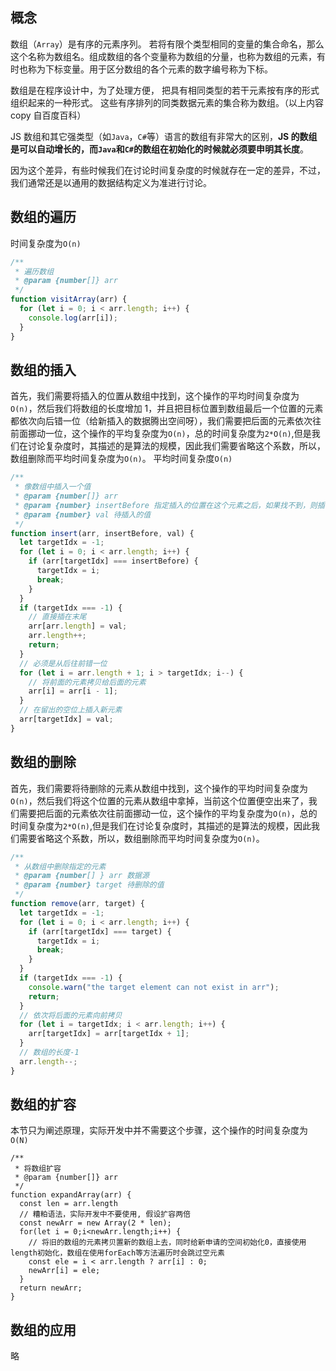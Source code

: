 ## 概念

数组（`Array`）是有序的元素序列。 若将有限个类型相同的变量的集合命名，那么这个名称为数组名。组成数组的各个变量称为数组的分量，也称为数组的元素，有时也称为下标变量。用于区分数组的各个元素的数字编号称为下标。

数组是在程序设计中，为了处理方便， 把具有相同类型的若干元素按有序的形式组织起来的一种形式。 这些有序排列的同类数据元素的集合称为数组。（以上内容 copy 自百度百科）

JS 数组和其它强类型（如`Java`，`C#`等）语言的数组有非常大的区别，**JS 的数组是可以自动增长的，而`Java`和`C#`的数组在初始化的时候就必须要申明其长度**。

因为这个差异，有些时候我们在讨论时间复杂度的时候就存在一定的差异，不过，我们通常还是以通用的数据结构定义为准进行讨论。

## 数组的遍历

时间复杂度为`O(n)`

```js
/**
 * 遍历数组
 * @param {number[]} arr
 */
function visitArray(arr) {
  for (let i = 0; i < arr.length; i++) {
    console.log(arr[i]);
  }
}
```

## 数组的插入

首先，我们需要将插入的位置从数组中找到，这个操作的平均时间复杂度为`O(n)`，然后我们将数组的长度增加 1，并且把目标位置到数组最后一个位置的元素都依次向后错一位（给新插入的数据腾出空间呀），我们需要把后面的元素依次往前面挪动一位，这个操作的平均复杂度为`O(n)`，总的时间复杂度为`2*O(n)`,但是我们在讨论复杂度时，其描述的是算法的规模，因此我们需要省略这个系数，所以，数组删除而平均时间复杂度为`O(n)`。
平均时间复杂度`O(n)`

```js
/**
 * 像数组中插入一个值
 * @param {number[]} arr
 * @param {number} insertBefore 指定插入的位置在这个元素之后，如果找不到，则插在末尾
 * @param {number} val 待插入的值
 */
function insert(arr, insertBefore, val) {
  let targetIdx = -1;
  for (let i = 0; i < arr.length; i++) {
    if (arr[targetIdx] === insertBefore) {
      targetIdx = i;
      break;
    }
  }
  if (targetIdx === -1) {
    // 直接插在末尾
    arr[arr.length] = val;
    arr.length++;
    return;
  }
  // 必须是从后往前错一位
  for (let i = arr.length + 1; i > targetIdx; i--) {
    // 将前面的元素拷贝给后面的元素
    arr[i] = arr[i - 1];
  }
  // 在留出的空位上插入新元素
  arr[targetIdx] = val;
}
```

## 数组的删除

首先，我们需要将待删除的元素从数组中找到，这个操作的平均时间复杂度为`O(n)`，然后我们将这个位置的元素从数组中拿掉，当前这个位置便空出来了，我们需要把后面的元素依次往前面挪动一位，这个操作的平均复杂度为`O(n)`，总的时间复杂度为`2*O(n)`,但是我们在讨论复杂度时，其描述的是算法的规模，因此我们需要省略这个系数，所以，数组删除而平均时间复杂度为`O(n)`。

```js
/**
 * 从数组中删除指定的元素
 * @param {number[] } arr 数据源
 * @param {number} target 待删除的值
 */
function remove(arr, target) {
  let targetIdx = -1;
  for (let i = 0; i < arr.length; i++) {
    if (arr[targetIdx] === target) {
      targetIdx = i;
      break;
    }
  }
  if (targetIdx === -1) {
    console.warn("the target element can not exist in arr");
    return;
  }
  // 依次将后面的元素向前拷贝
  for (let i = targetIdx; i < arr.length; i++) {
    arr[targetIdx] = arr[targetIdx + 1];
  }
  // 数组的长度-1
  arr.length--;
}
```

## 数组的扩容

本节只为阐述原理，实际开发中并不需要这个步骤，这个操作的时间复杂度为`O(N)`

```JS
/**
 * 将数组扩容
 * @param {number[]} arr
 */
function expandArray(arr) {
  const len = arr.length
  // 糟粕语法，实际开发中不要使用, 假设扩容两倍
  const newArr = new Array(2 * len);
  for(let i = 0;i<newArr.length;i++) {
    // 将旧的数组的元素拷贝置新的数组上去，同时给新申请的空间初始化0，直接使用length初始化，数组在使用forEach等方法遍历时会跳过空元素
    const ele = i < arr.length ? arr[i] : 0;
    newArr[i] = ele;
  }
  return newArr;
}
```

## 数组的应用

略
